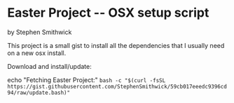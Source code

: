 # Easter Project -- OSX setup script

by Stephen Smithwick

This project is a small gist to install all the dependencies that I usually need on a new osx install.

Download and install/update:

echo "Fetching Easter Project:"
```bash -c "$(curl -fsSL https://gist.githubusercontent.com/StephenSmithwick/59cb017eeedc9396cd94/raw/update.bash)"```